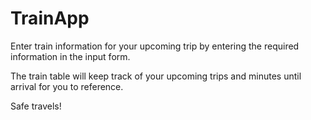 # TrainApp

Enter train information for your upcoming trip by entering the required information in the input form. 

The train table will keep track of your upcoming trips and minutes until arrival for you to reference. 

Safe travels!